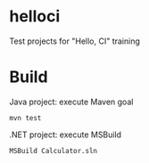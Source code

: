 helloci
=======

Test projects for "Hello, CI" training

Build
=======
Java project: execute Maven goal
```
mvn test
```

.NET project: execute MSBuild
```
MSBuild Calculator.sln
```